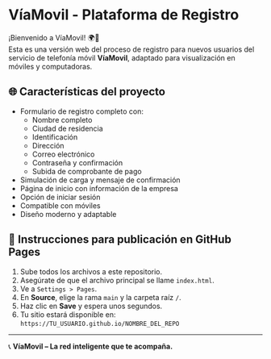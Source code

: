 # VíaMovil - Plataforma de Registro

¡Bienvenido a VíaMovil! 🌍📱  
Esta es una versión web del proceso de registro para nuevos usuarios del servicio de telefonía móvil **VíaMovil**, adaptado para visualización en móviles y computadoras.

## 🌐 Características del proyecto

- Formulario de registro completo con:
  - Nombre completo
  - Ciudad de residencia
  - Identificación
  - Dirección
  - Correo electrónico
  - Contraseña y confirmación
  - Subida de comprobante de pago
- Simulación de carga y mensaje de confirmación
- Página de inicio con información de la empresa
- Opción de iniciar sesión
- Compatible con móviles
- Diseño moderno y adaptable

## 🚀 Instrucciones para publicación en GitHub Pages

1. Sube todos los archivos a este repositorio.
2. Asegúrate de que el archivo principal se llame `index.html`.
3. Ve a `Settings > Pages`.
4. En **Source**, elige la rama `main` y la carpeta raíz `/`.
5. Haz clic en **Save** y espera unos segundos.
6. Tu sitio estará disponible en:  
   `https://TU_USUARIO.github.io/NOMBRE_DEL_REPO`

---

📞 **VíaMovil – La red inteligente que te acompaña.**
